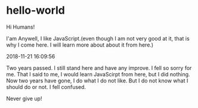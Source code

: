 # hello-world

Hi Humans!

I'am Anywell, I like JavaScript.(even though I am not very good at it, that is why I come here. I will learn more about about it from here.)

2018-11-21 16:09:56

Two years passed. I still stand here and have any improve. I fell so sorry for me. That I said to me, I would learn JavaScirpt from here, but I did nothing. Now two years have gone, I do what I do not like. But I do not know what I should do or not. I fell confused.

Never give up!
